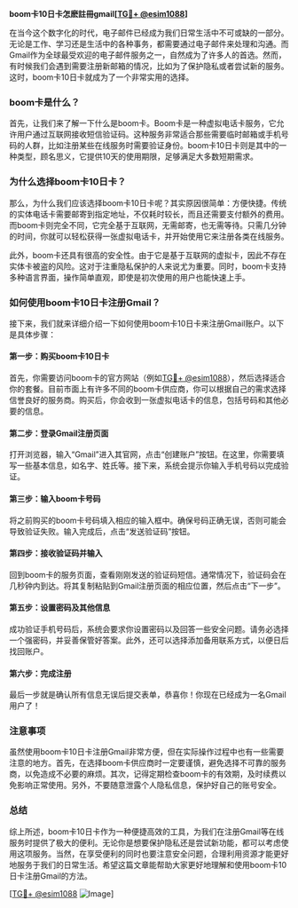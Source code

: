 **boom卡10日卡怎麽註冊gmail[[TG💪+ @esim1088](https://t.me/s/esim1088)]**

在当今这个数字化的时代，电子邮件已经成为我们日常生活中不可或缺的一部分。无论是工作、学习还是生活中的各种事务，都需要通过电子邮件来处理和沟通。而Gmail作为全球最受欢迎的电子邮件服务之一，自然成为了许多人的首选。然而，有时候我们会遇到需要注册新邮箱的情况，比如为了保护隐私或者尝试新的服务。这时，boom卡10日卡就成为了一个非常实用的选择。

### boom卡是什么？

首先，让我们来了解一下什么是boom卡。Boom卡是一种虚拟电话卡服务，它允许用户通过互联网接收短信验证码。这种服务非常适合那些需要临时邮箱或手机号码的人群，比如注册某些在线服务时需要验证身份。boom卡10日卡则是其中的一种类型，顾名思义，它提供10天的使用期限，足够满足大多数短期需求。

### 为什么选择boom卡10日卡？

那么，为什么我们应该选择boom卡10日卡呢？其实原因很简单：方便快捷。传统的实体电话卡需要邮寄到指定地址，不仅耗时较长，而且还需要支付额外的费用。而boom卡则完全不同，它完全基于互联网，无需邮寄，也无需等待。只需几分钟的时间，你就可以轻松获得一张虚拟电话卡，并开始使用它来注册各类在线服务。

此外，boom卡还具有很高的安全性。由于它是基于互联网的虚拟卡，因此不存在实体卡被盗的风险。这对于注重隐私保护的人来说尤为重要。同时，boom卡支持多种语言界面，操作简单直观，即使是初次使用的用户也能快速上手。

### 如何使用boom卡10日卡注册Gmail？

接下来，我们就来详细介绍一下如何使用boom卡10日卡来注册Gmail账户。以下是具体步骤：

#### 第一步：购买boom卡10日卡

首先，你需要访问boom卡的官方网站（例如[TG💪+ @esim1088](https://t.me/s/esim1088)），然后选择适合你的套餐。目前市面上有许多不同的boom卡供应商，你可以根据自己的需求选择信誉良好的服务商。购买后，你会收到一张虚拟电话卡的信息，包括号码和其他必要的信息。

#### 第二步：登录Gmail注册页面

打开浏览器，输入“Gmail”进入其官网，点击“创建账户”按钮。在这里，你需要填写一些基本信息，如名字、姓氏等。接下来，系统会提示你输入手机号码以完成验证。

#### 第三步：输入boom卡号码

将之前购买的boom卡号码填入相应的输入框中。确保号码正确无误，否则可能会导致验证失败。输入完成后，点击“发送验证码”按钮。

#### 第四步：接收验证码并输入

回到boom卡的服务页面，查看刚刚发送的验证码短信。通常情况下，验证码会在几秒钟内到达。将其复制粘贴到Gmail注册页面的相应位置，然后点击“下一步”。

#### 第五步：设置密码及其他信息

成功验证手机号码后，系统会要求你设置密码以及回答一些安全问题。请务必选择一个强密码，并妥善保管好答案。此外，还可以选择添加备用联系方式，以便日后找回账户。

#### 第六步：完成注册

最后一步就是确认所有信息无误后提交表单，恭喜你！你现在已经成为一名Gmail用户了！

### 注意事项

虽然使用boom卡10日卡注册Gmail非常方便，但在实际操作过程中也有一些需要注意的地方。首先，在选择boom卡供应商时一定要谨慎，避免选择不可靠的服务商，以免造成不必要的麻烦。其次，记得定期检查boom卡的有效期，及时续费以免影响正常使用。另外，不要随意泄露个人隐私信息，保护好自己的账号安全。

### 总结

综上所述，boom卡10日卡作为一种便捷高效的工具，为我们在注册Gmail等在线服务时提供了极大的便利。无论你是想要保护隐私还是尝试新功能，都可以考虑使用这项服务。当然，在享受便利的同时也要注意安全问题，合理利用资源才能更好地服务于我们的日常生活。希望这篇文章能帮助大家更好地理解和使用boom卡10日卡注册Gmail的方法。

[[TG💪+ @esim1088](https://t.me/s/esim1088) ![Image](https://i.postimg.cc/4NQfJmqS/Snipaste-2025-05-13-00-14-12.png)]
